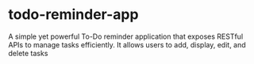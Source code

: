# todo-reminder-app
A simple yet powerful To-Do reminder application that exposes RESTful APIs to manage tasks efficiently. It allows users to add, display, edit, and delete tasks 
